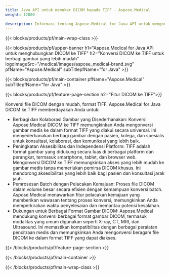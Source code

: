 ```yaml
---
title: Java API untuk menukar DICOM kepada TIFF - Aspose.Medical
weight: 12000

description: Informasi tentang Aspose.Medical for Java API untuk mengonversi DICOM ke TIFF
---
```


{{< blocks/products/pf/main-wrap-class >}}

{{< blocks/products/pf/upper-banner h1="Aspose.Medical for Java API untuk menghubungkan DICOM ke TIFF" h2="Konversi DICOM ke TIFF untuk berbagi gambar yang lebih mudah" logoImageSrc="/medical/images/aspose_medical-brand.svg" pfName="Aspose.Medical" subTitlepfName="for Java" >}}

{{< blocks/products/pf/main-container pfName="Aspose.Medical" subTitlepfName="for Java" >}}

{{< blocks/products/pf/feature-page-section h2="Fitur DICOM ke TIFF">}}

<p>Konversi file DICOM dengan mudah, format TIFF. Aspose.Medical for Java DICOM ke TIFF memberdayakan Anda untuk:</p>

<ul>
<li>Berbagi dan Kolaborasi Gambar yang Disederhanakan: Konversi Aspose.Medical DICOM ke TIFF memungkinkan Anda mengonversi gambar medis ke dalam format TIFF yang diakui secara universal. Ini menyederhanakan berbagi gambar dengan pasien, kolega, dan spesialis untuk konsultasi, kolaborasi, dan komunikasi yang lebih baik.</li>
<li>Peningkatan Aksesibilitas dan Independensi Platform: TIFF adalah format gambar yang didukung secara luas di berbagai platform dan perangkat, termasuk smartphone, tablet, dan browser web. Mengonversi DICOM ke TIFF memungkinkan akses yang lebih mudah ke gambar medis tanpa memerlukan pemirsa DICOM khusus. Ini mendorong aksesibilitas yang lebih baik bagi pasien dan konsultasi jarak jauh.</li>
<li>Pemrosesan Batch dengan Pelacakan Kemajuan: Proses file DICOM dalam volume besar secara efisien dengan kemampuan konversi batch. Aspose.Medical menawarkan fitur pelacakan kemajuan yang memberikan wawasan tentang proses konversi, memungkinkan Anda memperkirakan waktu penyelesaian dan memantau potensi kesalahan.</li>
<li>Dukungan untuk Berbagai Format Gambar DICOM: Aspose.Medical mendukung konversi berbagai format gambar DICOM, termasuk modalitas yang umum digunakan seperti X-ray, CT, MRI, dan Ultrasound. Ini memastikan kompatibilitas dengan berbagai peralatan pencitraan medis dan memungkinkan Anda mengonversi beragam file DICOM ke dalam format TIFF yang dapat diakses.</li>
</ul>

{{< /blocks/products/pf/feature-page-section >}}

{{< /blocks/products/pf/main-container >}}

{{< /blocks/products/pf/main-wrap-class >}}
